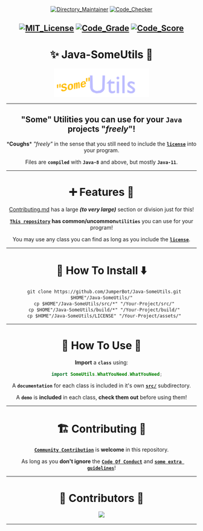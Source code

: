 <div align="center">

[![Directory_Maintainer](https://badgen.net/runkit/jumperbot/directory-maintainer-badge/latest?icon=deepscan&labelColor=00BB00&cache=60)](https://github.com/JumperBot/Java-SomeUtils/actions/workflows/directory_maintainer.yml)
[![Code_Checker](https://badgen.net/runkit/jumperbot/code-checker-badge/latest?icon=awesome&labelColor=00BB00&cache=60)](https://github.com/JumperBot/Java-SomeUtils/actions/workflows/code_checker.yml)

[![MIT_License](https://img.shields.io/badge/License-MIT-dark_green.svg)](./LICENSE)
[![Code_Grade](https://api.codiga.io/project/34026/status/svg)](https://app.codiga.io/hub/project/34026/Java-SomeUtils)
[![Code_Score](https://api.codiga.io/project/34026/score/svg)](https://app.codiga.io/hub/project/34026/Java-SomeUtils)
---

# :sparkles: Java-SomeUtils :rocket:

<img src="./.github/Logo.apng" width="50%" alt="Whoops! You're device/website doesn't support .apng file formats!"></img>

---

## **"Some" Utilities you can use for your `Java` projects "*freely*"!**

\***Coughs**\* *"freely"* in the sense that you still need to include the [**`license`**](./LICENSE) into your program.

Files are **`compiled`** with **`Java-8`** and above, but mostly **`Java-11`**.

---

# :heavy_plus_sign: **Features** :triangular_flag_on_post:
[Contributing.md](https://github.com/JumperBot/Java-SomeUtils/blob/master/.github/CONTRIBUTING.md/#navigating-the-repository) has a large ***(to very large)*** section or division just for this!

**[`This repository`](https://github.com/JumperBot/Java-SomeUtils/) has common/uncommon`utilities`** you can use for your program!

You may use any class you can find as long as you include the [**`license`**](./LICENSE).

---

# :truck: **How To Install** :arrow_down:

```shell
  git clone https://github.com/JumperBot/Java-SomeUtils.git $HOME"/Java-SomeUtils/"
  cp $HOME"/Java-SomeUtils/src/*" "/Your-Project/src/"
  cp $HOME"/Java-SomeUtils/build/*" "/Your-Project/build/"
  cp $HOME"/Java-SomeUtils/LICENSE" "/Your-Project/assets/"
```

---

# :wrench: **How To Use** :hammer:

**Import** a **`class`** using:

```Java
    import SomeUtils.WhatYouNeed.WhatYouNeed;
```

A **`documentation`** for each class is included in it's own [**`src/`**](./src/SomeUtils) subdirectory.

A **`demo`** is **included** in each class, **check them out** before using them!

---

# :building_construction: Contributing :speech_balloon:

[**`Community Contribution`**](./.github/CONTRIBUTING.md) is **welcome** in this repository.

As long as you **don't ignore** the [**`Code Of Conduct`**](https://github.com/JumperBot/Java-SomeUtils/blob/master/.github/CODE_OF_CONDUCT.md) and [**`some extra guidelines`**](./.github/CONTRIBUTING.md)!

---

# :busts_in_silhouette: Contributors :monocle_face:

[![](https://contrib.rocks/image?repo=JumperBot/Java-SomeUtils)](https://github.com/JumperBot/Java-SomeUtils/graphs/contributors)

---

</div>
